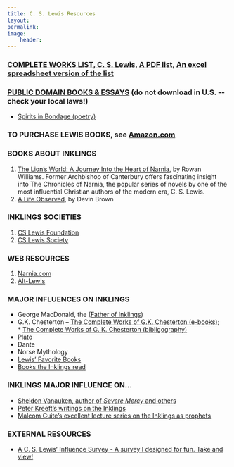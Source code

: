 ```yaml
---
title: C. S. Lewis Resources
layout: 
permalink: 
image: 
    header: 
---
```



### [COMPLETE WORKS LIST, C. S. Lewis](http://www.keithbuhler.com/lewis/), [A PDF list](http://www.keithbuhler.com/content/sandbox/Complete%20Works%20of%20C.%20S.%20Lewis,%20by%20date.pdf),  [An excel spreadsheet version of the list](https://docs.google.com/spreadsheets/d/1ePf79HMM1LbP8dOHWV2_kUAmw8ZhqOah2VXo4CtQJ5U/edit?usp=sharing)

### [PUBLIC DOMAIN BOOKS & ESSAYS](http://www.gutenberg.ca/) (do not download in U.S. -- check your local laws!)

- [Spirits in Bondage (poetry)](http://www.anglicanlibrary.org/lewis/spirits/)



### TO PURCHASE LEWIS BOOKS, see [Amazon.com](http://amzn.to/2GKXnM8)

### BOOKS ABOUT INKLINGS

1. [The Lion’s World: A Journey Into the Heart of Narnia](http://amzn.to/1PqmYLw), by Rowan Williams. Former Archbishop of Canterbury offers fascinating insight into The Chronicles of Narnia, the popular series of novels by one of the most influential Christian authors of the modern era, C. S. Lewis.
2. [A Life Observed](http://amzn.to/1nCFmpc), by Devin Brown


### INKLINGS SOCIETIES

1. [CS Lewis Foundation](http://www.cslewis.org/)
2. [CS Lewis Society](https://sites.google.com/site/lewisinoxford/aboutthesociety)



### WEB RESOURCES

1. [Narnia.com](https://www.narnia.com/us)
2. [Alt-Lewis](http://www.rilstone.talktalk.net/cslfaq.htm#_Toc5085842)



### MAJOR INFLUENCES ON INKLINGS

- George MacDonald, the ([Father of Inklings](http://fatheroftheinklings.com/))
- G.K. Chesterton – [The Complete Works of G.K. Chesterton (e-books)](http://www.cse.dmu.ac.uk/~mward/gkc/books/); * [The Complete Works of G. K. Chesterton (bibligography)](http://www.gkc.org.uk/gkc/books/bib.html)
- Plato
- Dante
- Norse Mythology
- [Lewis’ Favorite Books](http://www.scriptoriumnovum.com/l/books.html)
- [Books the Inklings read](http://www.sonic.net/mary/DejaLew-dir/rants/syl-books.htm)

### INKLINGS MAJOR INFLUENCE ON…

- [Sheldon Vanauken, author of *Severe Mercy* and others](http://amzn.to/2FA9RH8)
- [Peter Kreeft’s writings on the Inklings](http://www.peterkreeft.com/featured-writing.htm)
- [Malcom Guite’s excellent lecture series on the Inklings as prophets](https://malcolmguite.wordpress.com/2011/11/04/the-inklings-fantasists-or-prophets-the-complete-set/)


### EXTERNAL RESOURCES
- [A C. S. Lewis’ Influence Survey - A survey I designed for fun. Take and view!](https://docs.google.com/forms/d/1c-p0E_XkEKblJ7wnoWkCL88yugPeg4_6hSWvW0MTxoM/viewform?usp=send_form)